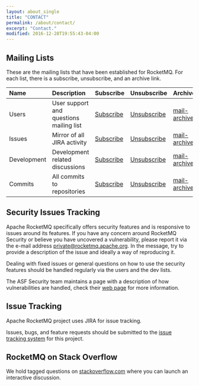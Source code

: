 ```yaml
---
layout: about_single
title: "CONTACT"
permalink: /about/contact/
excerpt: "Contact."
modified: 2016-12-28T19:55:43-04:00
---
```


## Mailing Lists

These are the mailing lists that have been established for RocketMQ. For each list, there is a subscribe, unsubscribe, and an archive link.

|Name|Description|Subscribe|Unsubscribe|Archive|
|:---|:---|:---|:---|:---|
|Users|User support and questions mailing list|	[Subscribe](mailto:users-subscribe@rocketmq.incubator.apache.org)|[Unsubscribe](mailto:users-unsubscribe@rocketmq.incubator.apache.org)|[mail-archives.apache.org](http://mail-archives.apache.org/mod_mbox/incubator-rocketmq-users/)|
|Issues|Mirror of all JIRA activity|	[Subscribe](mailto:issues-subscribe@rocketmq.incubator.apache.org)|[Unsubscribe](mailto:issues-unsubscribe@rocketmq.incubator.apache.org)|[mail-archives.apache.org](http://mail-archives.apache.org/mod_mbox/incubator-rocketmq-issues/)|
|Development|Development related discussions|[Subscribe](mailto:dev-subscribe@rocketmq.incubator.apache.org)|[Unsubscribe](mailto:dev-unsubscribe@rocketmq.incubator.apache.org)|[mail-archives.apache.org](http://mail-archives.apache.org/mod_mbox/incubator-rocketmq-dev//)|
|Commits|All commits to repositories|[Subscribe](mailto:commits-subscribe@rocketmq.incubator.apache.org)|[Unsubscribe](mailto:commits-unsubscribe@rocketmq.incubator.apache.org)|[mail-archives.apache.org](http://mail-archives.apache.org/mod_mbox/incubator-rocketmq-commits/)|

## Security Issues Tracking

Apache RocketMQ specifically offers security features and is responsive to issues around its features. If you have any concern around RocketMQ Security or believe you have uncovered a vulnerability, please report it via the e-mail address [private@rocketmq.apache.org](mailto:private@rocketmq.apache.org). In the message, try to provide a description of the issue and ideally a way of reproducing it.

Dealing with fixed issues or general questions on how to use the security features should be handled regularly via the users and the dev lists. 

The ASF Security team maintains a page with a description of how vulnerabilities are handled, check their [web page](http://www.apache.org/security/) for more information.

## Issue Tracking

Apache RocketMQ project uses JIRA for issue tracking.

Issues, bugs, and feature requests should be submitted to the [issue tracking system](https://issues.apache.org/jira/browse/ROCKETMQ) for this project.

## RocketMQ on Stack Overflow

We hold tagged questions on [stackoverflow.com](http://stackoverflow.com/questions/tagged/rocketmq) where you can launch an interactive discussion.


